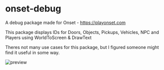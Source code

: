 # onset-debug
A debug package made for Onset - https://playonset.com

This package displays IDs for Doors, Objects, Pickups, Vehicles, NPC and Players using WorldToScreen & DrawText

Theres not many use cases for this package, but I figured someone might find it useful in some way.

![preview](https://i.imgur.com/5vbBfxl.jpg)
